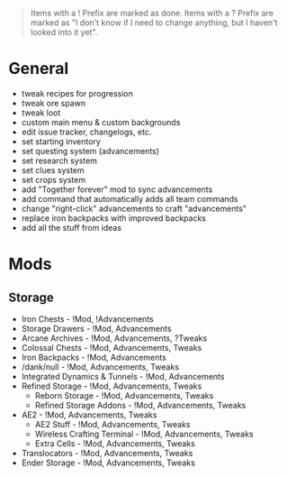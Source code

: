 > Items with a ! Prefix are marked as done.
> Items with a ? Prefix are marked as "I don't know if I need to change anything, but I haven't looked into it yet".

# General

- tweak recipes for progression
- tweak ore spawn
- tweak loot
- custom main menu & custom backgrounds
- edit issue tracker, changelogs, etc.
- set starting inventory
- set questing system (advancements)
- set research system
- set clues system
- set crops system
- add "Together forever" mod to sync advancements
- add command that automatically adds all team commands
- change "right-click" advancements to craft "advancements"
- replace iron backpacks with improved backpacks
- add all the stuff from ideas

# Mods

## Storage

- Iron Chests - !Mod, !Advancements
- Storage Drawers - !Mod, Advancements
- Arcane Archives - !Mod, Advancements, ?Tweaks
- Colossal Chests - !Mod, Advancements, Tweaks
- Iron Backpacks - !Mod, Advancements
- /dank/null - !Mod, Advancements, Tweaks
- Integrated Dynamics & Tunnels - !Mod, Advancements
- Refined Storage - !Mod, Advancements, Tweaks
    - Reborn Storage - !Mod, Advancements, Tweaks
    - Refined Storage Addons - !Mod, Advancements, Tweaks
- AE2 - !Mod, Advancements, Tweaks
    - AE2 Stuff - !Mod, Advancements, Tweaks
    - Wireless Crafting Terminal - !Mod, Advancements, Tweaks
    - Extra Cells - !Mod, Advancements, Tweaks
- Translocators - !Mod, Advancements, Tweaks
- Ender Storage - !Mod, Advancements, Tweaks